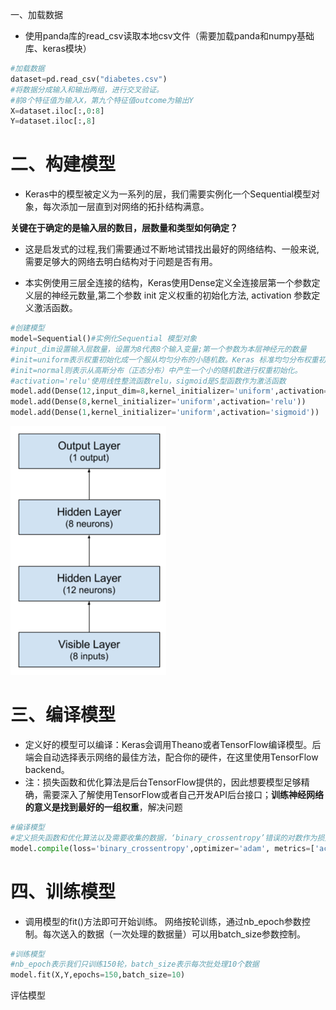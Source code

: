 一、加载数据

* 使用panda库的read\_csv读取本地csv文件（需要加载panda和numpy基础库、keras模块）

```py
#加载数据
dataset=pd.read_csv("diabetes.csv")
#将数据分成输入和输出两组，进行交叉验证。
#前8个特征值为输入X，第九个特征值outcome为输出Y
X=dataset.iloc[:,0:8]
Y=dataset.iloc[:,8]
```

# 二、构建模型

* Keras中的模型被定义为一系列的层，我们需要实例化一个Sequential模型对象，每次添加一层直到对网络的拓扑结构满意。

**关键在于确定的是输入层的数目，层数量和类型如何确定？**

* 这是启发式的过程,我们需要通过不断地试错找出最好的网络结构、一般来说,需要足够大的网络去明白结构对于问题是否有用。

* 本实例使用三层全连接的结构，Keras使用Dense定义全连接层第一个参数定义层的神经元数量,第二个参数 init 定义权重的初始化方法, activation 参数定义激活函数。

```py
#创建模型
model=Sequential()#实例化Sequential 模型对象
#input_dim设置输入层数量，设置为8代表8个输入变量;第一个参数为本层神经元的数量
#init=uniform表示权重初始化成一个服从均匀分布的小随机数。Keras 标准均匀分布权重初始值[0,0.5];
#init=normal则表示从高斯分布（正态分布）中产生一个小的随机数进行权重初始化。
#activation='relu'使用线性整流函数relu，sigmoid是S型函数作为激活函数
model.add(Dense(12,input_dim=8,kernel_initializer='uniform',activation='relu'))
model.add(Dense(8,kernel_initializer='uniform',activation='relu'))
model.add(Dense(1,kernel_initializer='uniform',activation='sigmoid'))
```

![](/assets/import1.png)

# 三、编译模型

* 定义好的模型可以编译：Keras会调用Theano或者TensorFlow编译模型。后端会自动选择表示网络的最佳方法，配合你的硬件，在这里使用TensorFlow backend。
* 注：损失函数和优化算法是后台TensorFlow提供的，因此想要模型足够精确，需要深入了解使用TensorFlow或者自己开发API后台接口；**训练神经网络的意义是找到最好的一组权重**，解决问题

```py
#编译模型
#定义损失函数和优化算法以及需要收集的数据，‘binary_crossentropy’错误的对数作为损失函数，adam作为优化算法
model.compile(loss='binary_crossentropy',optimizer='adam', metrics=['accuracy'])
```

# 四、训练模型

* 调用模型的fit\(\)方法即可开始训练。 网络按轮训练，通过nb\_epoch参数控制。每次送入的数据（一次处理的数据量）可以用batch\_size参数控制。

```py
#训练模型
#nb_epoch表示我们只训练150轮，batch_size表示每次批处理10个数据
model.fit(X,Y,epochs=150,batch_size=10)
```



评估模型

